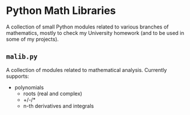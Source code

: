 # Python Math Libraries
A collection of small Python modules related to various branches of mathematics, mostly to check my University homework (and to be used in some of my projects).

## `malib.py`
A collection of modules related to mathematical analysis. Currently supports:
- polynomials
	- roots (real and complex)
	- +/-/*
	- n-th derivatives and integrals
